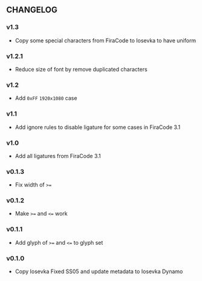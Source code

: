 ## CHANGELOG

### v1.3

* Copy some special characters from FiraCode to Iosevka to have uniform

### v1.2.1

* Reduce size of font by remove duplicated characters

### v1.2

* Add `0xFF` `1920x1080` case

### v1.1

* Add ignore rules to disable ligature for some cases in FiraCode 3.1

### v1.0

* Add all ligatures from FiraCode 3.1

### v0.1.3

* Fix width of `>=`

### v0.1.2

* Make `>=` and `<=` work

### v0.1.1

* Add glyph of `>=` and `<=` to glyph set

### v0.1.0

* Copy Iosevka Fixed SS05 and update metadata to Iosevka Dynamo
